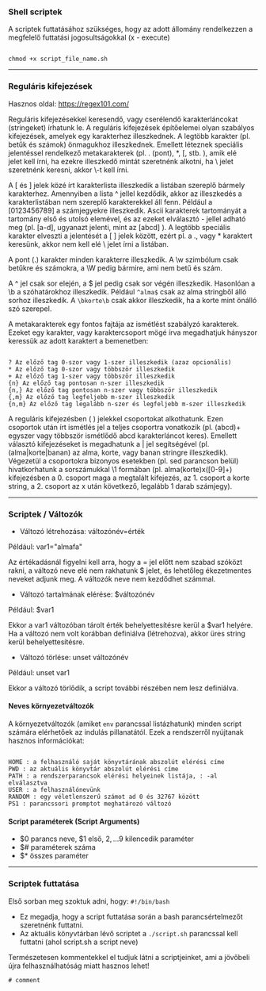 ### Shell scriptek

A scriptek futtatásához szükséges, hogy az adott állomány rendelkezzen a megfelelő futtatási jogosultságokkal (x - execute)

```

chmod +x script_file_name.sh

```

---

### Reguláris kifejezések

Hasznos oldal: https://regex101.com/

Reguláris kifejezésekkel keresendő, vagy cserélendő karakterláncokat (stringeket) írhatunk le.
A reguláris kifejezések építőelemei olyan szabályos kifejezések, amelyek egy karakterhez
illeszkednek. A legtöbb karakter (pl. betűk és számok) önmagukhoz illeszkednek. Emellett
léteznek speciális jelentéssel rendelkező metakarakterek (pl. . (pont), *, [, stb. ), amik elé \
jelet kell írni, ha ezekre illeszkedő mintát szeretnénk alkotni, ha \ jelet szeretnénk keresni,
akkor \\-t kell írni.

A [ és ] jelek közé írt karakterlista illeszkedik a listában szereplő bármely karakterhez.
Amennyiben a lista ^ jellel kezdődik, akkor az illeszkedés a karakterlistában nem szereplő
karakterekkel áll fenn. Például a [0123456789] a számjegyekre illeszkedik. Ascii karakterek
tartományát a tartomány első és utolsó elemével, és az ezeket elválasztó - jellel adható meg
(pl. [a-d], ugyanazt jelenti, mint az [abcd] ). A legtöbb speciális karakter elveszti a jelentését a
[ ] jelek között, ezért pl. a ., vagy * karaktert keresünk, akkor nem kell elé \ jelet írni a
listában.

A pont (.) karakter minden karakterre illeszkedik. A \w szimbólum csak betűkre és számokra,
a \W pedig bármire, ami nem betű és szám.

A ^ jel csak sor elején, a $ jel pedig csak sor végén illeszkedik. Hasonlóan a \b a
szóhatárokhoz illeszkedik. Például ```^alma$``` csak az alma stringből álló sorhoz illeszkedik. A
```\bkorte\b``` csak akkor illeszkedik, ha a korte mint önálló szó szerepel.

A metakarakterek egy fontos fajtája az ismétlést szabályzó karakterek. Ezeket egy karakter,
vagy karaktercsoport mögé írva megadhatjuk hányszor keressük az adott karaktert a
bemenetben: 

```

? Az előző tag 0-szor vagy 1-szer illeszkedik (azaz opcionális)
* Az előző tag 0-szor vagy többször illeszkedik
+ Az előző tag 1-szer vagy többször illeszkedik
{n} Az előző tag pontosan n-szer illeszkedik
{n,} Az előző tag pontosan n-szer vagy többször illeszkedik
{,m} Az előző tag legfeljebb m-szer illeszkedik
{n,m} Az előző tag legalább n-szer és legfeljebb m-szer illeszkedik

```

A reguláris kifejezésben ( ) jelekkel csoportokat alkothatunk. Ezen csoportok után írt ismétlés
jel a teljes csoportra vonatkozik (pl. (abcd)+ egyszer vagy többször ismétlődő abcd
karakterláncot keres). Emellett választó kifejezéseket is megadhatunk a | jel segítségével (pl.
(alma|korte|banan) az alma, korte, vagy banan stringre illeszkedik). Végezetül a csoportokra
bizonyos esetekben (pl. sed parancson belül) hivatkorhatunk a sorszámukkal \1 formában (pl.
alma(korte)x([0-9]+) kifejezésben a 0. csoport maga a megtalált kifejezés, az 1. csoport a
korte string, a 2. csoport az x után következő, legalább 1 darab számjegy).

---

### Scriptek / Változók

- Változó létrehozása: változónév=érték

Például:
var1="almafa"

Az értékadásnál figyelni kell arra, hogy a = jel előtt nem szabad szóközt rakni, a változó
neve elé nem rakhatunk $ jelet, és lehetőleg ékezetmentes neveket adjunk meg. A változók
neve nem kezdődhet számmal.

- Változó tartalmának elérése: $változónév

Például:
$var1

Ekkor a var1 változóban tárolt érték behelyettesítésre kerül a $var1 helyére. Ha a változó nem
volt korábban definiálva (létrehozva), akkor üres string kerül behelyettesítésre.

- Változó törlése: unset változónév

Például:
unset var1

Ekkor a változó törlődik, a script további részében nem lesz definiálva.

#### Neves környezetváltozók

A környezetváltozók (amiket ```env``` parancssal listázhatunk) minden script számára elérhetőek
az indulás pillanatától. Ezek a rendszerről nyújtanak hasznos információkat: 

```

HOME : a felhasználó saját könyvtárának abszolút elérési címe
PWD : az aktuális könyvtár abszolút elérési címe
PATH : a rendszerparancsok elérési helyeinek listája, : -al elválasztva
USER : a felhasználónevünk
RANDOM : egy véletlenszerű számot ad 0 és 32767 között
PS1 : parancssori promptot meghatározó változó

```

#### Script paraméterek (Script Arguments)

- $0 parancs neve, $1 első, $2, …$9 kilencedik paraméter
- $# paraméterek száma
- $* összes paraméter

---

### Scriptek futtatása

Első sorban meg szoktuk adni, hogy:  ```#!/bin/bash```

- Ez megadja, hogy a script futtatása során a bash parancsértelmezőt szeretnénk futtatni. 
- Az aktuális könyvtárban lévő scriptet a ```./script.sh``` parancssal kell futtatni (ahol script.sh a script neve)

Természetesen kommentekkel el tudjuk látni a scriptjeinket, ami a jövőbeli újra felhasználhatóság miatt hasznos lehet!

```# comment```

